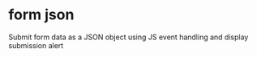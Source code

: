 # form json
 Submit form data as a JSON object using JS event handling and display submission alert
